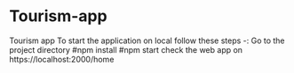 # Tourism-app
Tourism app
To start the application on local follow these steps -:
Go to the project directory
#npm install
#npm start
check the web app on https://localhost:2000/home
